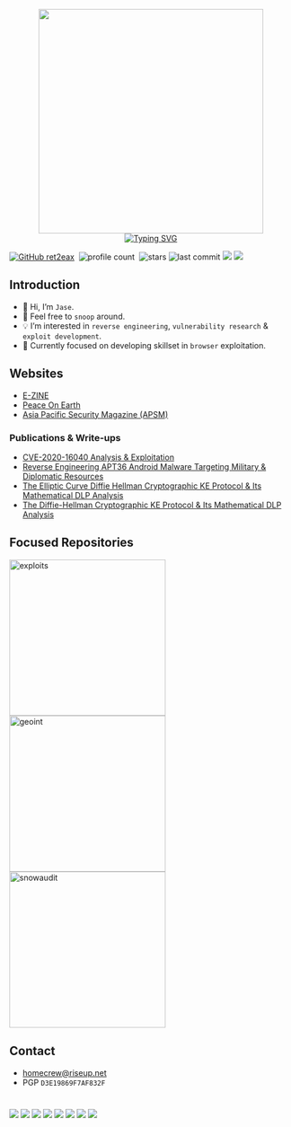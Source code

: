 <p align="center">
  <!--<img width="50" height="100" src="https://i.ibb.co/HNS6HJ6/htg-logo.png">-->
  <img width="400" src="https://i.ibb.co/J50g3NY/ret-logo-enhanced.png">
  <br>
  <a href="https://git.io/typing-svg"><img src="https://readme-typing-svg.demolab.com?font=Great+Vibes&duration=2000&pause=1000&color=F7F7F7&center=true&vCenter=true&width=200&height=100&lines=JM5%40h0m3cr3w" alt="Typing SVG" /></a>
  </br>
</p>


[![GitHub ret2eax](https://img.shields.io/github/followers/ret2eax?label=follow&style=social)](https://github.com/ret2eax)&nbsp;
![profile count](https://komarev.com/ghpvc/?username=ret2eax&color=blue)&nbsp;
![stars](https://img.shields.io/github/stars/ret2eax)
![last commit](https://img.shields.io/github/last-commit/ret2eax/exploits?color=blue&logo=github)
![](https://img.shields.io/badge/PGP-D3E19869F7AF832F-blue)
![](https://img.shields.io/badge/websites-up-green)

## Introduction
- 👋 Hi, I’m `Jase`.
- 👀 Feel free to `snoop` around.
- 💡 I’m interested in `reverse engineering`, `vulnerability research` & `exploit development`.
- 📌 Currently focused on developing skillset in `browser` exploitation.

## Websites
- [E-ZINE](https://homecrew.dev)
- [Peace On Earth](https://peace-on-earth.github.io)
- [Asia Pacific Security Magazine (APSM)](https://www.asiapacificsecuritymagazine.com/contributors/)

### Publications & Write-ups
- [CVE-2020-16040 Analysis & Exploitation](https://homecrew.dev/posts/CVE-2020-16040.html)
- [Reverse Engineering APT36 Android Malware Targeting Military & Diplomatic Resources](https://homecrew.dev/posts/APT36.html)
- [The Elliptic Curve Diffie Hellman Cryptographic KE Protocol & Its Mathematical DLP Analysis](https://homecrew.dev/posts/ecdh.html)
- [The Diffie-Hellman Cryptographic KE Protocol & Its Mathematical DLP Analysis](https://homecrew.dev/posts/dh.html)

## Focused Repositories
<p align="left">
    <a href="https://github.com/ret2eax/exploits"><img width="278" src="https://denvercoder1-github-readme-stats.vercel.app/api/pin/?username=ret2eax&repo=exploits&theme=react&hide_border=true" alt="exploits"></a>
  <a href="https://github.com/ret2eax/geospatial-intelligence"><img width="278" src="https://denvercoder1-github-readme-stats.vercel.app/api/pin/?username=ret2eax&repo=geospatial-intelligence&hide_border=true&theme=react" alt="geoint"></a>
  <a href="https://github.com/ret2eax/snowaudit"><img width="278" src="https://denvercoder1-github-readme-stats.vercel.app/api/pin/?username=ret2eax&repo=snowaudit&hide_border=true&theme=react" alt="snowaudit"></a>
  </p>

## Contact
- [homecrew@riseup.net](mailto:homecrew@riseup.net)
- PGP `D3E19869F7AF832F`

#
![](https://img.shields.io/badge/Editor-VS_Code-informational?style=flat&logo=visual-studio-code&logoColor=white&color=blue)
![](https://img.shields.io/badge/Code-C-informational?style=flat&logo=C&logoColor=white&color=blue)
![](https://img.shields.io/badge/Code-C++-informational?style=flat&logo=C%2B%2B&logoColor=white&color=blue)
![](https://img.shields.io/badge/Code-Python-informational?style=flat&logo=python&logoColor=white&color=blue)
![](https://img.shields.io/badge/Code-Ruby-informational?style=flat&logo=ruby&logoColor=white&color=blue)
![](https://img.shields.io/badge/Code-Java/Kotlin-informational?style=flat&logo=Kotlin&logoColor=white&color=blue)
![](https://img.shields.io/badge/Code-JavaScript-informational?style=flat&logo=javascript&logoColor=white&color=blue)
![](https://img.shields.io/badge/Code-HTML-informational?style=flat&logo=HTML5&logoColor=white&color=blue)

